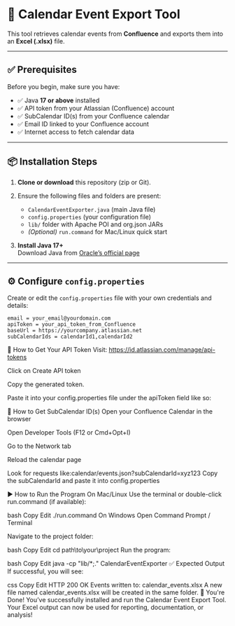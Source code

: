 # 📅 Calendar Event Export Tool

This tool retrieves calendar events from **Confluence** and exports them into an **Excel (.xlsx)** file.

---

## ✅ Prerequisites

Before you begin, make sure you have:

- ✅ Java **17 or above** installed
- ✅ API token from your Atlassian (Confluence) account
- ✅ SubCalendar ID(s) from your Confluence calendar
- ✅ Email ID linked to your Confluence account
- ✅ Internet access to fetch calendar data

---

## 📦 Installation Steps

1. **Clone or download** this repository (zip or Git).
2. Ensure the following files and folders are present:
   - `CalendarEventExporter.java` (main Java file)
   - `config.properties` (your configuration file)
   - `lib/` folder with Apache POI and org.json JARs
   - *(Optional)* `run.command` for Mac/Linux quick start

3. **Install Java 17+**  
   Download Java from [Oracle’s official page](https://www.oracle.com/java/technologies/javase-downloads.html)

---

## ⚙️ Configure `config.properties`

Create or edit the `config.properties` file with your own credentials and details:

```properties
email = your_email@yourdomain.com
apiToken = your_api_token_from_Confluence
baseUrl = https://yourcompany.atlassian.net
subCalendarIds = calendarId1,calendarId2
```
🔐 How to Get Your API Token
Visit: https://id.atlassian.com/manage/api-tokens

Click on Create API token

Copy the generated token.

Paste it into your config.properties file under the apiToken field like so:

📅 How to Get SubCalendar ID(s)
Open your Confluence Calendar in the browser

Open Developer Tools (F12 or Cmd+Opt+I)

Go to the Network tab

Reload the calendar page

Look for requests like:calendar/events.json?subCalendarId=xyz123
Copy the subCalendarId and paste it into config.properties

▶️ How to Run the Program
On Mac/Linux
Use the terminal or double-click run.command (if available):

bash
Copy
Edit
./run.command
On Windows
Open Command Prompt / Terminal

Navigate to the project folder:

bash
Copy
Edit
cd path\to\your\project
Run the program:

bash
Copy
Edit
java -cp "lib/*;." CalendarEventExporter
✅ Expected Output
If successful, you will see:

css
Copy
Edit
HTTP 200 OK
Events written to: calendar_events.xlsx
A new file named calendar_events.xlsx will be created in the same folder.
🎉 You're Done!
You’ve successfully installed and run the Calendar Event Export Tool.
Your Excel output can now be used for reporting, documentation, or analysis!


